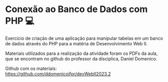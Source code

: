 # Conexão ao Banco de Dados com PHP 💻


Exercicio de criação de uma aplicação para manipular tabelas em um banco de dados através do PHP para a matéria de Desenvolvimento Web II.

Materiais utilizados para a realização da atividade foram os PDFs da aula, <br>
que se encontram no github do professor da disciplica, Daniel Domenico.

Github com os materiais: https://github.com/ddomenicoifpr/devWebII2023.2
